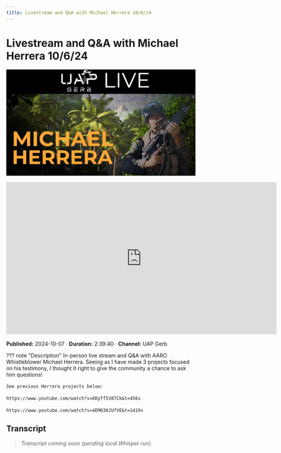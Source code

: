 ```yaml
---
title: Livestream and Q&A with Michael Herrera 10/6/24
---
```


# Livestream and Q&A with Michael Herrera 10/6/24

![thumbnail](../videos/AyA2SfFK89Q-livestream-and-qa-with-michael-herrera-10624/thumb.jpg)

<iframe width="720" height="405" src="https://www.youtube.com/embed/AyA2SfFK89Q" frameborder="0" allowfullscreen></iframe>

**Published:** 2024-10-07  ·  **Duration:** 2:39:40  ·  **Channel:** UAP Gerb

??? note "Description"
    In-person live stream and Q&A with AARO Whistleblower Michael Herrera. Seeing as I have made 3 projects focused on his testimony, I thought it right to give the community a chance to ask him questions!
    
    See previous Herrera projects below: 
    
    https://www.youtube.com/watch?v=6DyTfIV87Ck&t=456s
    
    https://www.youtube.com/watch?v=4EMO38JUfVE&t=1410s

## Transcript
> _Transcript coming soon (pending local Whisper run)._
